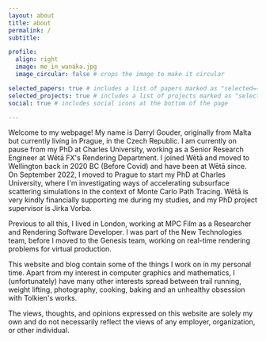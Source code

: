 ```yaml
---
layout: about
title: about
permalink: /
subtitle:

profile:
  align: right
  image: me_in_wanaka.jpg
  image_circular: false # crops the image to make it circular

selected_papers: true # includes a list of papers marked as "selected={true}"
selected_projects: true # includes a list of projects marked as "selected={true}"
social: true # includes social icons at the bottom of the page

---
```


Welcome to my webpage! My name is Darryl Gouder, originally from Malta but currently living in Prague, in the Czech Republic. I am currently on pause from my PhD at Charles University, working as a Senior Research Engineer at Wētā FX's Rendering Department. I joined Wētā and moved to Wellington back in 2020 BC (Before Covid) and have been at Wētā since. On September 2022, I moved to Prague to start my PhD at Charles University, where I'm investigating ways of accelerating subsurface scattering simulations in the context of Monte Carlo Path Tracing. Wētā is very kindly financially supporting me during my studies, and my PhD project supervisor is Jirka Vorba.

Previous to all this, I lived in London, working at MPC Film as a Researcher and Rendering Software Developer. I was part of the New Technologies team, before I moved to the Genesis team, working on real-time rendering problems for virtual production.

This website and blog contain some of the things I work on in my personal time. Apart from my interest in computer graphics and mathematics, I (unfortunately) have many other interests spread between trail running, weight lifting, photography, cooking, baking and an unhealthy obsession with Tolkien's works.

The views, thoughts, and opinions expressed on this website are solely my own and do not necessarily reflect the views of any employer, organization, or other individual. 
